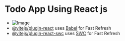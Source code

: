 # Todo App Using React js

 
- ![Image](https://github.com/Sahil-Husen/React-Mini-Projects/blob/e52a1e5b596781079f1dea32d2644bab5e718088/Todo%20App/public/image.png)
- [@vitejs/plugin-react](https://github.com/vitejs/vite-plugin-react/blob/main/packages/plugin-react/README.md) uses [Babel](https://babeljs.io/) for Fast Refresh
- [@vitejs/plugin-react-swc](https://github.com/vitejs/vite-plugin-react-swc) uses [SWC](https://swc.rs/) for Fast Refresh
